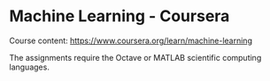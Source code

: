 # Machine Learning - Coursera
Course content: https://www.coursera.org/learn/machine-learning

The assignments require the Octave or MATLAB scientific computing languages.
